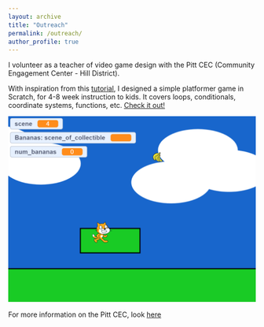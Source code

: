 ```yaml
---
layout: archive
title: "Outreach"
permalink: /outreach/
author_profile: true
---
```


I volunteer as a teacher of video game design with the Pitt CEC (Community Engagement Center - Hill District). 

With inspiration from this [tutorial](https://www.youtube.com/watch?v=D16hTnDGweo&list=PLy4zsTUHwGJIATydhFeZa5pspLZR7yE__&index=1), I designed a simple platformer game in Scratch, for 4-8 week instruction to kids. It covers loops, conditionals, coordinate systems, functions, etc. [Check it out!](https://scratch.mit.edu/projects/717808963/)

<img src="../files/scratch_ex.PNG" width="800">

For more information on the Pitt CEC, look [here](https://cec.pitt.edu/) 
